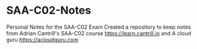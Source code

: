 # SAA-C02-Notes
Personal Notes for the SAA-C02 Exam
Created a repository to keep notes from Adrian Cantrill's SAA-C02 course https://learn.cantrill.io and A cloud guru https://acloudguru.com



